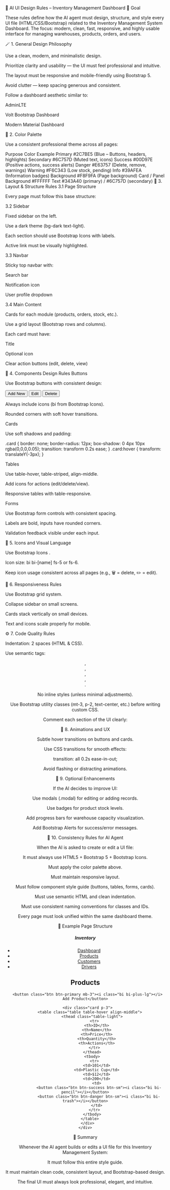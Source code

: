 🧠 AI UI Design Rules – Inventory Management Dashboard
🎯 Goal

These rules define how the AI agent must design, structure, and style every UI file (HTML/CSS/Bootstrap) related to the Inventory Management System Dashboard.
The focus: modern, clean, fast, responsive, and highly usable interface for managing warehouses, products, orders, and users.

🪄 1. General Design Philosophy

Use a clean, modern, and minimalistic design.

Prioritize clarity and usability — the UI must feel professional and intuitive.

The layout must be responsive and mobile-friendly using Bootstrap 5.

Avoid clutter — keep spacing generous and consistent.

Follow a dashboard aesthetic similar to:

AdminLTE

Volt Bootstrap Dashboard

Modern Material Dashboard

🎨 2. Color Palette

Use a consistent professional theme across all pages:

Purpose	Color	Example
Primary	#2C7BE5	(Blue – Buttons, headers, highlights)
Secondary	#6C757D	(Muted text, icons)
Success	#00D97E	(Positive actions, success alerts)
Danger	#E63757	(Delete, remove, warnings)
Warning	#F6C343	(Low stock, pending)
Info	#39AFEA	(Information badges)
Background	#F8F9FA	(Page background)
Card / Panel Background	#FFFFFF	
Text	#343A40 (primary) / #6C757D (secondary)	
🧱 3. Layout & Structure Rules
3.1 Page Structure

Every page must follow this base structure:

<!DOCTYPE html>
<html lang="en">
<head>
  <meta charset="UTF-8">
  <meta name="viewport" content="width=device-width, initial-scale=1.0">
  <title>Inventory Dashboard</title>
  <link href="https://cdn.jsdelivr.net/npm/bootstrap@5.3.3/dist/css/bootstrap.min.css" rel="stylesheet">
  <link href="https://cdn.jsdelivr.net/npm/bootstrap-icons@1.11.1/font/bootstrap-icons.css" rel="stylesheet">
  <style>
    /* Custom CSS goes here */
  </style>
</head>
<body>
  <!-- Sidebar -->
  <!-- Navbar -->
  <!-- Main Content -->
  <!-- Footer -->
  <script src="https://cdn.jsdelivr.net/npm/bootstrap@5.3.3/dist/js/bootstrap.bundle.min.js"></script>
</body>
</html>

3.2 Sidebar

Fixed sidebar on the left.

Use a dark theme (bg-dark text-light).

Each section should use Bootstrap Icons with labels.

Active link must be visually highlighted.

3.3 Navbar

Sticky top navbar with:

Search bar

Notification icon

User profile dropdown

3.4 Main Content

Cards for each module (products, orders, stock, etc.).

Use a grid layout (Bootstrap rows and columns).

Each card must have:

Title

Optional icon

Clear action buttons (edit, delete, view)

🧩 4. Components Design Rules
Buttons

Use Bootstrap buttons with consistent design:

<button class="btn btn-primary btn-sm"><i class="bi bi-plus-circle"></i> Add New</button>
<button class="btn btn-success btn-sm"><i class="bi bi-pencil-square"></i> Edit</button>
<button class="btn btn-danger btn-sm"><i class="bi bi-trash"></i> Delete</button>


Always include icons (bi from Bootstrap Icons).

Rounded corners with soft hover transitions.

Cards

Use soft shadows and padding:

.card {
  border: none;
  border-radius: 12px;
  box-shadow: 0 4px 10px rgba(0,0,0,0.05);
  transition: transform 0.2s ease;
}
.card:hover {
  transform: translateY(-3px);
}

Tables

Use table-hover, table-striped, align-middle.

Add icons for actions (edit/delete/view).

Responsive tables with table-responsive.

Forms

Use Bootstrap form controls with consistent spacing.

Labels are bold, inputs have rounded corners.

Validation feedback visible under each input.

🧭 5. Icons and Visual Language

Use Bootstrap Icons
.

Icon size: bi bi-[name] fs-5 or fs-6.

Keep icon usage consistent across all pages (e.g., 🗑 = delete, ✏️ = edit).

📱 6. Responsiveness Rules

Use Bootstrap grid system.

Collapse sidebar on small screens.

Cards stack vertically on small devices.

Text and icons scale properly for mobile.

⚙️ 7. Code Quality Rules

Indentation: 2 spaces (HTML & CSS).

Use semantic tags: <header>, <nav>, <main>, <section>, <footer>.

No inline styles (unless minimal adjustments).

Use Bootstrap utility classes (mt-3, p-2, text-center, etc.) before writing custom CSS.

Comment each section of the UI clearly:

<!-- ===== Sidebar Start ===== -->
<!-- ===== Navbar End ===== -->

🌈 8. Animations and UX

Subtle hover transitions on buttons and cards.

Use CSS transitions for smooth effects:

transition: all 0.2s ease-in-out;


Avoid flashing or distracting animations.

🧰 9. Optional Enhancements

If the AI decides to improve UI:

Use modals (.modal) for editing or adding records.

Use badges for product stock levels.

Add progress bars for warehouse capacity visualization.

Add Bootstrap Alerts for success/error messages.

🧠 10. Consistency Rules for AI Agent

When the AI is asked to create or edit a UI file:

It must always use HTML5 + Bootstrap 5 + Bootstrap Icons.

Must apply the color palette above.

Must maintain responsive layout.

Must follow component style guide (buttons, tables, forms, cards).

Must use semantic HTML and clean indentation.

Must use consistent naming conventions for classes and IDs.

Every page must look unified within the same dashboard theme.

🧾 Example Page Structure
<body class="bg-light">
  <!-- Sidebar -->
  <nav class="bg-dark text-white p-3 vh-100 position-fixed">
    <h5 class="mb-4"><i class="bi bi-box-seam"></i> Inventory</h5>
    <ul class="nav flex-column">
      <li class="nav-item mb-2"><a href="#" class="nav-link text-white"><i class="bi bi-grid"></i> Dashboard</a></li>
      <li class="nav-item mb-2"><a href="#" class="nav-link text-white"><i class="bi bi-box"></i> Products</a></li>
      <li class="nav-item mb-2"><a href="#" class="nav-link text-white"><i class="bi bi-people"></i> Customers</a></li>
      <li class="nav-item mb-2"><a href="#" class="nav-link text-white"><i class="bi bi-truck"></i> Drivers</a></li>
    </ul>
  </nav>

  <!-- Main content -->
  <main class="ms-5 p-4">
    <div class="container-fluid">
      <h2 class="mb-4"><i class="bi bi-box"></i> Products</h2>

      <button class="btn btn-primary mb-3"><i class="bi bi-plus-lg"></i> Add Product</button>

      <div class="card p-3">
        <table class="table table-hover align-middle">
          <thead class="table-light">
            <tr>
              <th>ID</th>
              <th>Name</th>
              <th>Price</th>
              <th>Quantity</th>
              <th>Actions</th>
            </tr>
          </thead>
          <tbody>
            <tr>
              <td>101</td>
              <td>Plastic Cup</td>
              <td>$12</td>
              <td>200</td>
              <td>
                <button class="btn btn-success btn-sm"><i class="bi bi-pencil"></i></button>
                <button class="btn btn-danger btn-sm"><i class="bi bi-trash"></i></button>
              </td>
            </tr>
          </tbody>
        </table>
      </div>
    </div>
  </main>
</body>

🏁 Summary

Whenever the AI agent builds or edits a UI file for this Inventory Management System:

It must follow this entire style guide.

It must maintain clean code, consistent layout, and Bootstrap-based design.

The final UI must always look professional, elegant, and intuitive.